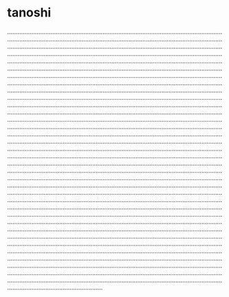 # tanoshi

...........................................................................................................................................................................................................................................................................................................................................................................................................................................................................................................................................................................................................................................................................................................................................................................................................................................................................................................................................................................................................................................................................................................................................................................................................................................................................................................................................................................................................................................................................................................................................................................................................................................................................................................................................................................................................................................................................................................................................................................................................................................................................................................................................................................................................................................................................................................................................................................................................................................................................................................................................................................................................................................................................................................................................................................................................................................................................................................................................................................................................................................................................................................................................................................................................................................................................................................................................................................................................................................................................................................................................................................................................................................................................................................................................................................................................................................................................................................................................................................................................................................................................................................................................................................................................................................................................................................................................................................................................................................................................................................................................................................